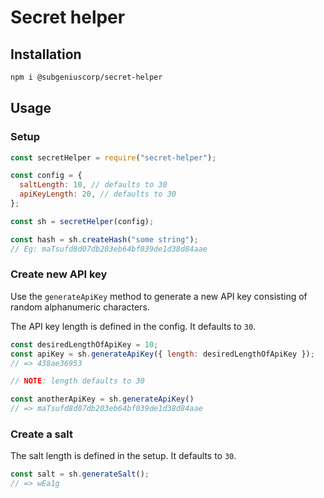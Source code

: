 # Secret helper

## Installation

```bash
npm i @subgeniuscorp/secret-helper
```

## Usage

### Setup

```javascript
const secretHelper = require("secret-helper");

const config = {
  saltLength: 10, // defaults to 30
  apiKeyLength: 20, // defaults to 30
};

const sh = secretHelper(config);

const hash = sh.createHash("some string");
// Eg: maTsufd8d07db203eb64bf039de1d38d84aae
```

### Create new API key

Use the `generateApiKey` method to generate a new API key consisting of random alphanumeric characters. 

The API key length is defined in the config. It defaults to `30`.

```javascript
const desiredLengthOfApiKey = 10;
const apiKey = sh.generateApiKey({ length: desiredLengthOfApiKey });
// => 438ae36953

// NOTE: length defaults to 30

const anotherApiKey = sh.generateApiKey()
// => maTsufd8d07db203eb64bf039de1d38d84aae
```

### Create a salt

The salt length is defined in the setup. It defaults to `30`.

```javascript
const salt = sh.generateSalt();
// => wEa1g
```
